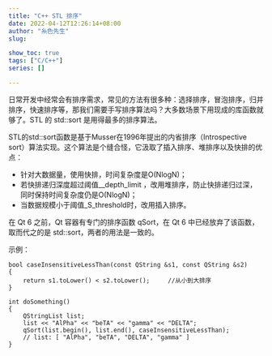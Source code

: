 ```yaml
---
title: "C++ STL 排序"
date: 2022-04-12T12:26:14+08:00
author: "糸色先生"
slug:

show_toc: true
tags: ["C/C++"]
series: []

---
```


日常开发中经常会有排序需求，常见的方法有很多种：选择排序，冒泡排序，归并排序，快速排序等，那我们需要手写排序算法吗？大多数场景下用现成的库函数就够了。STL 的 std::sort 是用得最多的排序算法。

STL的std::sort函数是基于Musser在1996年提出的内省排序（Introspective sort）算法实现。这个算法是个缝合怪，它汲取了插入排序、堆排序以及快排的优点：

- 针对大数据量，使用快排，时间复杂度是O(NlogN)；
- 若快排递归深度超过阈值__depth_limit ，改用堆排序，防止快排递归过深，同时保持时间复杂度仍是O(NlogN)；
- 当数据规模小于阈值_S_threshold时，改用插入排序。

在 Qt 6 之前，Qt 容器有专门的排序函数 qSort，在 Qt 6 中已经放弃了该函数，取而代之的是 std::sort，两者的用法是一致的。

示例：

```
bool caseInsensitiveLessThan(const QString &s1, const QString &s2)
{
    return s1.toLower() < s2.toLower();     //从小到大排序
}

int doSomething()
{
    QStringList list;
    list << "AlPha" << "beTA" << "gamma" << "DELTA";
    qSort(list.begin(), list.end(), caseInsensitiveLessThan);
    // list: [ "AlPha", "beTA", "DELTA", "gamma" ]
}
```


